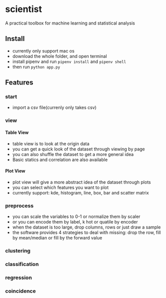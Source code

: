 # scientist
A practical toolbox for machine learning and statistical analysis

## Install
* currently only support mac os
* download the whole folder, and open terminal
* install pipenv and run `pipenv install` and `pipenv shell`
* then run `python app.py`

## Features
### start
* import a csv file(currenly only takes csv)

### view
#### Table View
* table view is to look at the origin data
* you can get a quick look of the dataset through viewing by page
* you can also shuffle the dataset to get a more general idea
* Basic statics and correlation are also available
#### Plot View
* plot view will give a more abstract idea of the dataset through plots
* you can select which features you want to plot
* currently support: kde, histogram, line, box, bar and scatter matrix

### preprocess
* you can scale the variables to 0-1 or normalize them by scaler
* or you can encode them by label, k hot or quatile by encoder
* when the dataset is too large, drop columns, rows or just draw a sample
* the software provides 4 strategies to deal with missing: drop the row, fill by mean/median or fill by the forward value

### clustering
### classification
### regression
### coincidence
